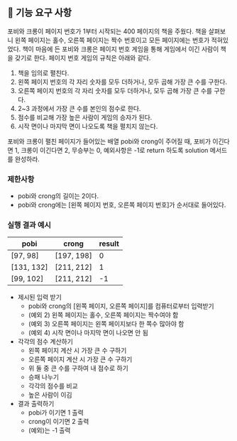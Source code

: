 ## 🚀 기능 요구 사항

포비와 크롱이 페이지 번호가 1부터 시작되는 400 페이지의 책을 주웠다. 책을 살펴보니 왼쪽 페이지는 홀수, 오른쪽 페이지는 짝수 번호이고 모든 페이지에는 번호가 적혀있었다. 책이 마음에 든 포비와 크롱은 페이지 번호 게임을 통해 게임에서 이긴 사람이 책을 갖기로 한다. 페이지 번호 게임의 규칙은 아래와 같다.

1. 책을 임의로 펼친다.
2. 왼쪽 페이지 번호의 각 자리 숫자를 모두 더하거나, 모두 곱해 가장 큰 수를 구한다.
3. 오른쪽 페이지 번호의 각 자리 숫자를 모두 더하거나, 모두 곱해 가장 큰 수를 구한다.
4. 2~3 과정에서 가장 큰 수를 본인의 점수로 한다.
5. 점수를 비교해 가장 높은 사람이 게임의 승자가 된다.
6. 시작 면이나 마지막 면이 나오도록 책을 펼치지 않는다.

포비와 크롱이 펼친 페이지가 들어있는 배열 pobi와 crong이 주어질 때, 포비가 이긴다면 1, 크롱이 이긴다면 2, 무승부는 0, 예외사항은 -1로 return 하도록 solution 메서드를 완성하라.

### 제한사항

- pobi와 crong의 길이는 2이다.
- pobi와 crong에는 [왼쪽 페이지 번호, 오른쪽 페이지 번호]가 순서대로 들어있다.

### 실행 결과 예시

| pobi       | crong      | result |
| ---------- | ---------- | ------ |
| [97, 98]   | [197, 198] | 0      |
| [131, 132] | [211, 212] | 1      |
| [99, 102]  | [211, 212] | -1     |

- 제시된 입력 받기
    - pobi와 crong의 [왼쪽 페이지, 오른쪽 페이지]를 컴퓨터로부터 입력받기
    - (예외 2) 왼쪽 페이지는 홀수, 오른쪽 페이지는 짝수여야 함
    - (예외 3) 오른쪽 페이지는 왼쪽 페이지보다 한 쪽수 많아야 함
    - (예외 4) 시작 면이나 마지막 면이 나오면 안 됨
- 각각의 점수 계산하기
    - 왼쪽 페이지 계산 시 가장 큰 수 구하기
    - 오른쪽 페이지 계산 시 가장 큰 수 구하기
    - 위 둘 중 큰 수를 구하여 내 점수로 하기
    - 승패 나누기
    - 각각의 점수를 비교
    - 높은 사람이 이김
- 결과 출력하기
    - pobi가 이기면 1 출력
    - crong이 이기면 2 출력
    - (예외)는 -1 출력
